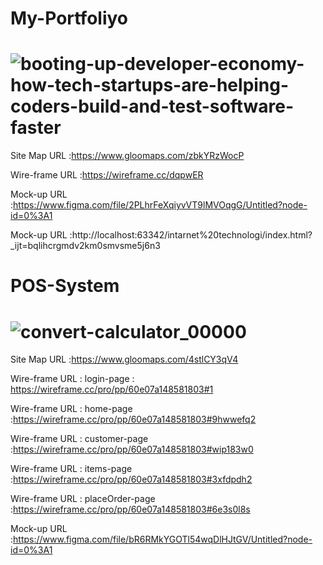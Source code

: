 # My-Portfoliyo

![booting-up-developer-economy-how-tech-startups-are-helping-coders-build-and-test-software-faster](https://user-images.githubusercontent.com/101171034/195997421-06febaf8-891d-40cc-a44d-d8a25b7bdefb.gif)
=========================================================================================================================================================================

Site Map URL :https://www.gloomaps.com/zbkYRzWocP

Wire-frame URL :https://wireframe.cc/dqpwER

Mock-up URL :https://www.figma.com/file/2PLhrFeXqiyvVT9lMVOqgG/Untitled?node-id=0%3A1

Mock-up URL :http://localhost:63342/intarnet%20technologi/index.html?_ijt=bqlihcrgmdv2km0smvsme5j6n3

# POS-System

![convert-calculator_00000](https://user-images.githubusercontent.com/101171034/195997696-1732bfaf-cf03-4aae-9813-b66a90958b0c.gif)
=========================================================================================================================================================================

Site Map URL :https://www.gloomaps.com/4stlCY3qV4

Wire-frame URL : login-page : https://wireframe.cc/pro/pp/60e07a148581803#1

Wire-frame URL : home-page :https://wireframe.cc/pro/pp/60e07a148581803#9hwwefq2

Wire-frame URL : customer-page :https://wireframe.cc/pro/pp/60e07a148581803#wip183w0

Wire-frame URL : items-page :https://wireframe.cc/pro/pp/60e07a148581803#3xfdpdh2

Wire-frame URL : placeOrder-page :https://wireframe.cc/pro/pp/60e07a148581803#6e3s0l8s

Mock-up URL :https://www.figma.com/file/bR6RMkYGOTl54wqDlHJtGV/Untitled?node-id=0%3A1
